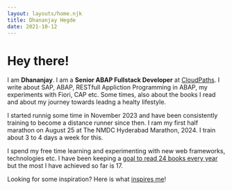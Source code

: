 ```yaml
---
layout: layouts/home.njk
title: Dhananjay Hegde
date: 2021-10-12
---
```


# Hey there!

I am **Dhananjay**. I am a **Senior ABAP Fullstack Developer** at [CloudPaths](https://cloudpaths.com/). I write about SAP, ABAP, RESTfull Appliction Programming in ABAP, my experiments with Fiori, CAP etc. Some times, also about the books I read and about my journey towards leadng a healty lifestyle.

I started runnig some time in November 2023 and have been consistently training to become a distance runner since then. I ram my first half marathon on August 25 at The NMDC Hyderabad Marathon, 2024. I train about 3 to 4 days a week for this.

I spend my free time learning and experimenting with new web frameworks, technologies etc. I have been keeping a [goal to read 24 books every year](https://www.goodreads.com/user_challenges/53033728) but the most I have achieved so far is 17.

Looking for some inspiration? Here is what [inspires me](/pages/inspiration)!
